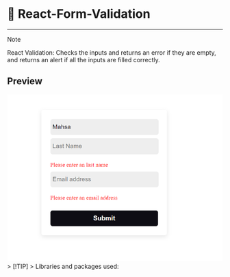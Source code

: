 # 🔗 React-Form-Validation
---
> [!NOTE]
> React Validation: Checks the inputs and returns an error if they are empty, and returns an alert if all the inputs are filled correctly.
## Preview
<img src="public/Captfsdfsfure.PNG">
> [!TIP]
> Libraries and packages used: 
